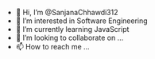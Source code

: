 - 👋 Hi, I’m @SanjanaChhawdi312
- 👀 I’m interested in Software Engineering
- 🌱 I’m currently learning JavaScript
- 💞️ I’m looking to collaborate on ...
- 📫 How to reach me ...

<!---
SanjanaChhawdi312/SanjanaChhawdi312 is a ✨ special ✨ repository because its `README.md` (this file) appears on your GitHub profile.
You can click the Preview link to take a look at your changes.
--->
